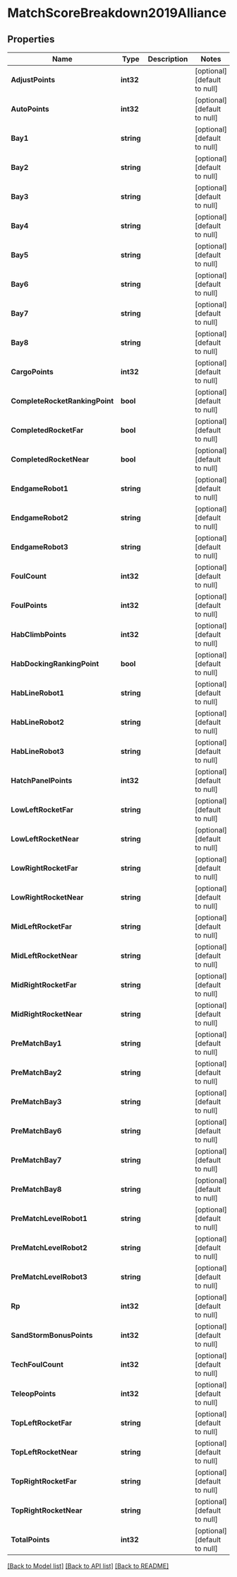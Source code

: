 # MatchScoreBreakdown2019Alliance

## Properties
Name | Type | Description | Notes
------------ | ------------- | ------------- | -------------
**AdjustPoints** | **int32** |  | [optional] [default to null]
**AutoPoints** | **int32** |  | [optional] [default to null]
**Bay1** | **string** |  | [optional] [default to null]
**Bay2** | **string** |  | [optional] [default to null]
**Bay3** | **string** |  | [optional] [default to null]
**Bay4** | **string** |  | [optional] [default to null]
**Bay5** | **string** |  | [optional] [default to null]
**Bay6** | **string** |  | [optional] [default to null]
**Bay7** | **string** |  | [optional] [default to null]
**Bay8** | **string** |  | [optional] [default to null]
**CargoPoints** | **int32** |  | [optional] [default to null]
**CompleteRocketRankingPoint** | **bool** |  | [optional] [default to null]
**CompletedRocketFar** | **bool** |  | [optional] [default to null]
**CompletedRocketNear** | **bool** |  | [optional] [default to null]
**EndgameRobot1** | **string** |  | [optional] [default to null]
**EndgameRobot2** | **string** |  | [optional] [default to null]
**EndgameRobot3** | **string** |  | [optional] [default to null]
**FoulCount** | **int32** |  | [optional] [default to null]
**FoulPoints** | **int32** |  | [optional] [default to null]
**HabClimbPoints** | **int32** |  | [optional] [default to null]
**HabDockingRankingPoint** | **bool** |  | [optional] [default to null]
**HabLineRobot1** | **string** |  | [optional] [default to null]
**HabLineRobot2** | **string** |  | [optional] [default to null]
**HabLineRobot3** | **string** |  | [optional] [default to null]
**HatchPanelPoints** | **int32** |  | [optional] [default to null]
**LowLeftRocketFar** | **string** |  | [optional] [default to null]
**LowLeftRocketNear** | **string** |  | [optional] [default to null]
**LowRightRocketFar** | **string** |  | [optional] [default to null]
**LowRightRocketNear** | **string** |  | [optional] [default to null]
**MidLeftRocketFar** | **string** |  | [optional] [default to null]
**MidLeftRocketNear** | **string** |  | [optional] [default to null]
**MidRightRocketFar** | **string** |  | [optional] [default to null]
**MidRightRocketNear** | **string** |  | [optional] [default to null]
**PreMatchBay1** | **string** |  | [optional] [default to null]
**PreMatchBay2** | **string** |  | [optional] [default to null]
**PreMatchBay3** | **string** |  | [optional] [default to null]
**PreMatchBay6** | **string** |  | [optional] [default to null]
**PreMatchBay7** | **string** |  | [optional] [default to null]
**PreMatchBay8** | **string** |  | [optional] [default to null]
**PreMatchLevelRobot1** | **string** |  | [optional] [default to null]
**PreMatchLevelRobot2** | **string** |  | [optional] [default to null]
**PreMatchLevelRobot3** | **string** |  | [optional] [default to null]
**Rp** | **int32** |  | [optional] [default to null]
**SandStormBonusPoints** | **int32** |  | [optional] [default to null]
**TechFoulCount** | **int32** |  | [optional] [default to null]
**TeleopPoints** | **int32** |  | [optional] [default to null]
**TopLeftRocketFar** | **string** |  | [optional] [default to null]
**TopLeftRocketNear** | **string** |  | [optional] [default to null]
**TopRightRocketFar** | **string** |  | [optional] [default to null]
**TopRightRocketNear** | **string** |  | [optional] [default to null]
**TotalPoints** | **int32** |  | [optional] [default to null]

[[Back to Model list]](../README.md#documentation-for-models) [[Back to API list]](../README.md#documentation-for-api-endpoints) [[Back to README]](../README.md)

